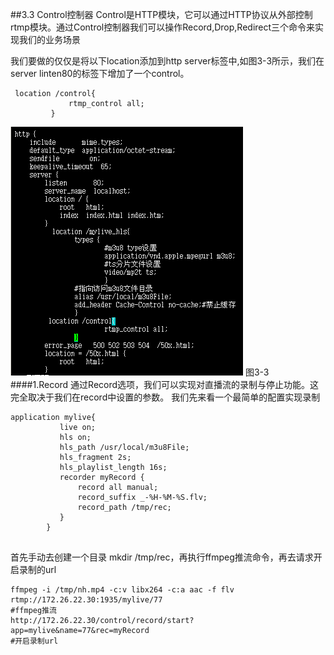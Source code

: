 ##3.3 Control控制器
Control是HTTP模块，它可以通过HTTP协议从外部控制rtmp模块。通过Control控制器我们可以操作Record,Drop,Redirect三个命令来实现我们的业务场景

我们要做的仅仅是将以下location添加到http server标签中,如图3-3所示，我们在server linten80的标签下增加了一个control。
```
 location /control{
             rtmp_control all;
         }  
```
![](/assets/微信截图_20180125111655.png)
图3-3
####1.Record
通过Record选项，我们可以实现对直播流的录制与停止功能。这完全取决于我们在record中设置的参数。
我们先来看一个最简单的配置实现录制
     
```
application mylive{
           live on;
           hls on;
           hls_path /usr/local/m3u8File;
           hls_fragment 2s;
           hls_playlist_length 16s;
           recorder myRecord {
               record all manual;
               record_suffix _-%H-%M-%S.flv;
               record_path /tmp/rec;
           }
        }
        
```
首先手动去创建一个目录 mkdir /tmp/rec，再执行ffmpeg推流命令，再去请求开启录制的url
```
ffmpeg -i /tmp/nh.mp4 -c:v libx264 -c:a aac -f flv rtmp://172.26.22.30:1935/mylive/77 
#ffmpeg推流
http://172.26.22.30/control/record/start?app=mylive&name=77&rec=myRecord
#开启录制url
```






